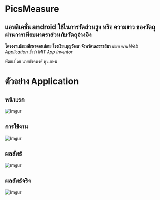 # PicsMeasure
## แอพลิเคชั่น android ใช้ในการวัดส่วนสูง หรือ ความยาว ของวัตถุ ผ่านการเทียบมาตราส่วนกับวัตถุอ้างอิง
**โครงงานมัธยมศึกษาตอนปลาย โรงเรียนบุญวัฒนา จังหวัดนครราชสีมา**
*พัฒนาผ่าน Web Application ชื่อว่า MIT App Inventor*

พัฒนาโดย นายกันตพงศ์ พูนเกษม

# ตัวอย่าง Application

## หน้าแรก

![Imgur](https://i.imgur.com/jTHCD8sl.jpg)

## การใช้งาน

![Imgur](https://i.imgur.com/bMYMy1jl.jpg)

## ผลลัพธ์

![Imgur](https://i.imgur.com/6or9Hi0l.jpg)

## ผลลัพธ์จริง

![Imgur](https://i.imgur.com/Oh6D7Vll.jpg)
